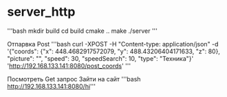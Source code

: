 # server_http
'''bash
mkdir build 
cd build 
cmake ..
make 
./server 
'''

Отпарвка Post
'''bash
curl -XPOST -H "Content-type: application/json" -d '{"coords": {"x": 448.4682917572079, "y": 488.43206404171633, "z": 80}, "picture": "", "speed": 30, "speedSearch": 10, "type": "Техника"}' 'http://192.168.133.141:8080/post_coords'
'''

Посмотреть Get запрос
Зайти на сайт '''bash http://192.168.133.141:8080/hi'''
